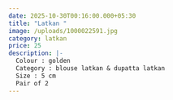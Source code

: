 ```yaml
---
date: 2025-10-30T00:16:00.000+05:30
title: "Latkan "
image: /uploads/1000022591.jpg
category: latkan
price: 25
description: |-
  Colour : golden 
  Category : blouse latkan & dupatta latkan 
  Size : 5 cm
  Pair of 2
---
```

